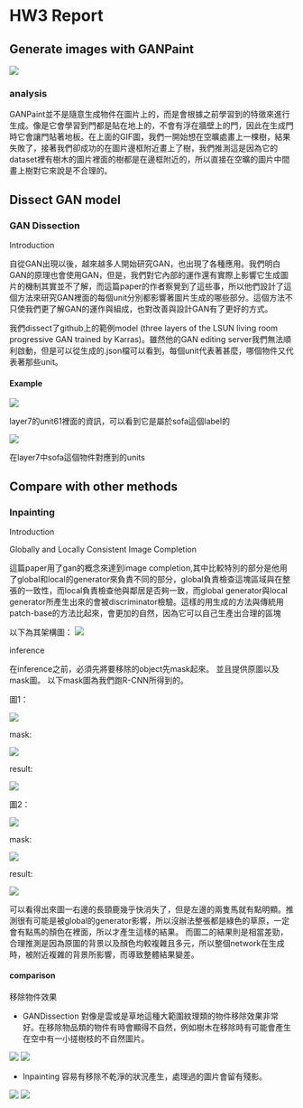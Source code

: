 # HW3 Report

## Generate images with GANPaint

![](https://i.imgur.com/6YaPzi8.gif)

### analysis
GANPaint並不是隨意生成物件在圖片上的，而是會根據之前學習到的特徵來進行生成。像是它會學習到門都是貼在地上的，不會有浮在牆壁上的門，因此在生成門時它會讓門貼著地板。在上面的GIF圖，我們一開始想在空曠處畫上一棵樹，結果失敗了，接著我們卻成功的在圖片邊框附近畫上了樹，我們推測這是因為它的dataset裡有樹木的圖片裡面的樹都是在邊框附近的，所以直接在空曠的圖片中間畫上樹對它來說是不合理的。
## Dissect GAN model
### GAN Dissection
Introduction

自從GAN出現以後，越來越多人開始研究GAN，也出現了各種應用。我們明白GAN的原理也會使用GAN，但是，我們對它內部的運作還有實際上影響它生成圖片的機制其實並不了解，而這篇paper的作者察覺到了這些事，所以他們設計了這個方法來研究GAN裡面的每個unit分別都影響著圖片生成的哪些部分。這個方法不只使我們更了解GAN的運作與組成，也對改善與設計GAN有了更好的方式。

我們dissect了github上的範例model (three layers of the LSUN living room progressive GAN trained by Karras)。雖然他的GAN editing server我們無法順利啟動，但是可以從生成的.json檔可以看到，每個unit代表著甚麼，哪個物件又代表著那些unit。

#### Example
![](https://i.imgur.com/AV8QW2n.jpg)

layer7的unit61裡面的資訊，可以看到它是屬於sofa這個label的

![](https://i.imgur.com/FlSy559.jpg)

在layer7中sofa這個物件對應到的units

## Compare with other methods
### Inpainting
Introduction

Globally and Locally Consistent Image Completion

這篇paper用了gan的概念來達到image completion,其中比較特別的部分是他用了global和local的generator來負責不同的部分，global負責檢查這塊區域與在整張的一致性，而local負責檢查他與鄰居是否夠一致，而global generator與local generator所產生出來的會被discriminator檢驗。這樣的用生成的方法與傳統用patch-base的方法比起來，會更加的自然，因為它可以自己生產出合理的區塊

以下為其架構圖：
![](https://i.imgur.com/RskBbXY.png)

inference

在inference之前，必須先將要移除的object先mask起來。
並且提供原圖以及mask圖。
以下mask圖為我們跑R-CNN所得到的。

圖1：

![](https://i.imgur.com/BNiYfKW.png)

mask:

![](https://i.imgur.com/Agl2Rho.png)

result:

![](https://i.imgur.com/Dtuieih.png)

圖2：

![](https://i.imgur.com/7Tk520X.png)

mask:

![](https://i.imgur.com/pbQ48xS.png)

result:

![](https://i.imgur.com/CDH3unH.png)

可以看得出來圖一右邊的長頸鹿幾乎快消失了，但是左邊的兩隻馬就有點明顯。推測很有可能是被global的generator影響，所以沒辦法整張都是綠色的草原，一定會有點馬的顏色在裡面，所以才產生這樣的結果。
而圖二的結果則是相當差勁，合理推測是因為原圖的背景以及顏色均較複雜且多元，所以整個network在生成時，被附近複雜的背景所影響，而導致整體結果變差。

#### comparison
移除物件效果
+ GANDissection
對像是雲或是草地這種大範圍紋理類的物件移除效果非常好。在移除物品類的物件有時會顯得不自然，例如樹木在移除時有可能會產生在空中有一小搓樹枝的不自然圖片。

![](https://i.imgur.com/7hngZDt.png) ![](https://i.imgur.com/KYE6otP.jpg)


+ Inpainting
容易有移除不乾淨的狀況產生，處理過的圖片會留有殘影。

![](https://i.imgur.com/D7CsNtR.png) ![](https://i.imgur.com/oPEmZpJ.png)








